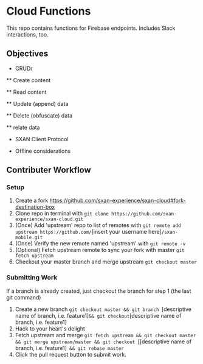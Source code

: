 # Cloud Functions

This repo contains functions for Firebase endpoints. Includes Slack interactions, too. 

## Objectives

* CRUDr

** Create content

** Read content

** Update (append) data

** Delete (obfuscate) data

** relate data

* SXAN Client Protocol

* Offline considerations


## Contributer Workflow

### Setup

1. Create a fork https://github.com/sxan-experience/sxan-cloud#fork-destination-box
2. Clone repo in terminal with `git clone https://github.com/sxan-experience/sxan-cloud.git`
3. (Once) Add 'upstream' repo to list of remotes with `git remote add upstream https://github.com/`[insert your username here]`/sxan-mobile.git`
4. (Once) Verify the new remote named 'upstream' with `git remote -v`
5. (Optional) Fetch upstream remote to sync your fork with master `git fetch upstream`
6. Checkout your master branch and merge upstream `git checkout master`

### Submitting Work
If a branch is already created, just checkout the branch for step 1 (the last git command)

1. Create a new branch `git checkout master && git branch `[descriptive name of branch, i.e. feature1]` && git checkout `[descriptive name of branch, i.e. feature1]
2. Hack to your heart's delight
3. Fetch upstream and merge `git fetch upstream && git checkout master
 && git merge upstream/master && git checkout `[[descriptive name of branch, i.e. feature1]` && git rebase master`
4. Click the pull request button to submit work.

